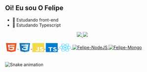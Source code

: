 ## Oi! Eu sou O Felipe


- 🔭 Estudando front-end
- 🌱 Estudando Typescript

<div align="center">
  <a href="https://github.com/SolomonDeveloper">
  <img height="180em" src="https://github-readme-stats.vercel.app/api?username=SolomonDeveloper&show_icons=true&theme=dracula&include_all_commits=true&count_private=true"/>
  <img height="180em" src="https://github-readme-stats.vercel.app/api/top-langs/?username=SolomonDeveloper&layout=compact&langs_count=7&theme=dracula"/>
</div>
  
<div style="display: inline_block"><br>
  <img align="center" alt="Felipe-HTML" height="30" width="40" src="https://raw.githubusercontent.com/devicons/devicon/master/icons/html5/html5-original.svg">
  <img align="center" alt="Felipe-CSS" height="30" width="40" src="https://raw.githubusercontent.com/devicons/devicon/master/icons/css3/css3-original.svg">
  <img align="center" alt="Felipe-Js" height="30" width="40" src="https://raw.githubusercontent.com/devicons/devicon/master/icons/javascript/javascript-plain.svg">
  <img align="center" alt="Felipe-Ts" height="30" width="40" src="https://raw.githubusercontent.com/devicons/devicon/master/icons/typescript/typescript-plain.svg">
  <img align="center" alt="Felipe-React" height="30" width="40" src="https://raw.githubusercontent.com/devicons/devicon/master/icons/react/react-original.svg">
  <img align="center" alt="Felipe-NodeJS" height="30" width="40" src="https://cdn.jsdelivr.net/gh/devicons/devicon/icons/nodejs/nodejs-original.svg">
   <img align="center" alt="Felipe-Mongo" height="50" width="50" src="https://cdn.jsdelivr.net/gh/devicons/devicon/icons/mongodb/mongodb-original-wordmark.svg">
</div>

<div> 
  <a href="https://www.instagram.com/felipelippi1/" target="_blank"><img width="60" height="15" src="https://img.shields.io/badge/-Instagram-%23E4405F?style=for-the-    badge&logo=instagram&logoColor=white" target="_blank"></a>
  <a href="https://www.linkedin.com/in/felipe-lippi-61b159199/" target="_blank"><img width="60" height="15" src="https://img.shields.io/badge/-LinkedIn-%230077B5?style=for-the-badge&logo=linkedin&logoColor=white" target="_blank"></a>    
  <a href="https://api.whatsapp.com/send?phone=5521995380781" target="_blank"><img width="60" height="15" src="https://img.shields.io/badge/WhatsApp-25D366?style=for-the-badge&logo=whatsapp&logoColor=white" target="_blank"></a> 
 </div>
  
   
  ![Snake animation](https://github.com/SolomonDeveloper/SolomonDeveloper/blob/output/github-contribution-grid-snake.svg)
  
